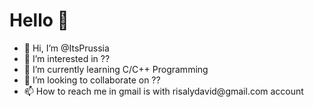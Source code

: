 <h1>Hello 👋</h1>
<ul>
  <li>👋 Hi, I’m @ItsPrussia</li>
  <li>👀 I’m interested in ?? </li>
  <li>🌱 I’m currently learning C/C++ Programming
  <li>💞️ I’m looking to collaborate on ?? </li>
  <li>📫 How to reach me in gmail is with risalydavid@gmail.com account</li>
</ul>

<!---
ItsPrussia/ItsPrussia is a ✨ special ✨ repository because its `README.md` (this file) appears on your GitHub profile.
You can click the Preview link to take a look at your changes.
--->
